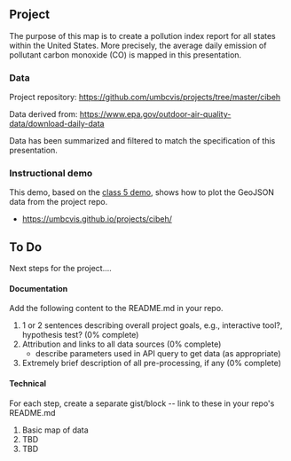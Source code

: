 ## Project

The purpose of this map is to create a pollution index report for all states within the United States. More precisely, the average daily emission of pollutant carbon monoxide (CO) is mapped in this presentation.

### Data

Project repository: https://github.com/umbcvis/projects/tree/master/cibeh

Data derived from: https://www.epa.gov/outdoor-air-quality-data/download-daily-data

Data has been summarized and filtered to match the specification of this presentation.

### Instructional demo

This demo, based on the [class 5 demo](https://umbcvis.github.io/classes/class-05), shows how to plot the GeoJSON data from the project repo.

*  https://umbcvis.github.io/projects/cibeh/

## To Do

Next steps for the project....

#### Documentation

Add the following content to the README.md in your repo.

1. 1 or 2 sentences describing overall project goals, e.g., interactive tool?, hypothesis test? (0% complete)
2. Attribution and links to all data sources (0% complete)
    * describe parameters used in API query to get data (as appropriate)
3. Extremely brief description of all pre-processing, if any (0% complete)

#### Technical

For each step, create a separate gist/block -- link to these in your repo's README.md

1. Basic map of data 
2. TBD
3. TBD

